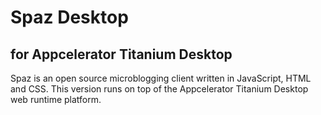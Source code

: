 # Spaz Desktop
## for Appcelerator Titanium Desktop

Spaz is an open source microblogging client written in JavaScript, HTML and CSS. This version runs on top of the Appcelerator Titanium Desktop web runtime platform.

